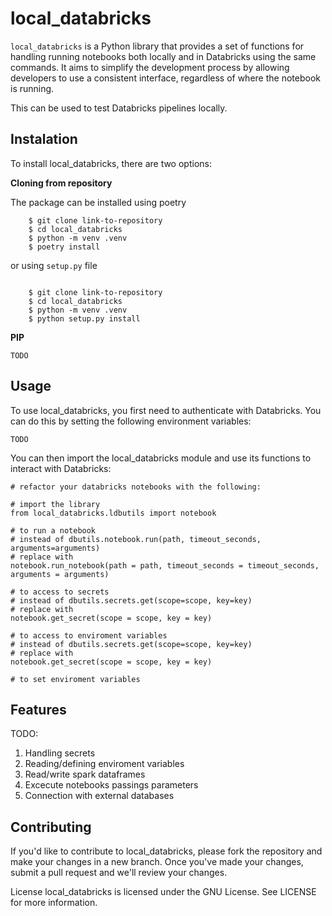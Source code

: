 # local_databricks
```local_databricks``` is a Python library that provides a set of functions for handling running notebooks both locally and in Databricks using the same commands. It aims to simplify the development process by allowing developers to use a consistent interface, regardless of where the notebook is running.

This can be used to test Databricks pipelines locally.

## Instalation
To install local_databricks, there are two options:

**Cloning from repository**

The package can be installed using poetry

```
    $ git clone link-to-repository
    $ cd local_databricks
    $ python -m venv .venv
    $ poetry install
```

or using ``setup.py`` file

```

    $ git clone link-to-repository
    $ cd local_databricks
    $ python -m venv .venv
    $ python setup.py install
```

**PIP**

```TODO```


## Usage
To use local_databricks, you first need to authenticate with Databricks. You can do this by setting the following environment variables:

```TODO```

You can then import the local_databricks module and use its functions to interact with Databricks:


```
# refactor your databricks notebooks with the following:

# import the library
from local_databricks.ldbutils import notebook

# to run a notebook
# instead of dbutils.notebook.run(path, timeout_seconds, arguments=arguments)
# replace with 
notebook.run_notebook(path = path, timeout_seconds = timeout_seconds, arguments = arguments)

# to access to secrets
# instead of dbutils.secrets.get(scope=scope, key=key)
# replace with
notebook.get_secret(scope = scope, key = key)

# to access to enviroment variables
# instead of dbutils.secrets.get(scope=scope, key=key)
# replace with
notebook.get_secret(scope = scope, key = key)

# to set enviroment variables

```

## Features

TODO:
1. Handling secrets
2. Reading/defining enviroment variables
3. Read/write spark dataframes
4. Excecute notebooks passings parameters
5. Connection with external databases


## Contributing

If you'd like to contribute to local_databricks, please fork the repository and make your changes in a new branch. Once you've made your changes, submit a pull request and we'll review your changes.


License
local_databricks is licensed under the GNU License. See LICENSE for more information.

